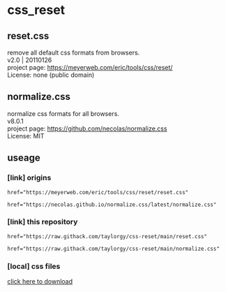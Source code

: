 # css_reset

## reset.css
remove all default css formats from browsers.  
v2.0 | 20110126  
project page: https://meyerweb.com/eric/tools/css/reset/  
License: none (public domain)  

## normalize.css
normalize css formats for all browsers.  
v8.0.1  
project page: https://github.com/necolas/normalize.css  
License: MIT  

## useage
### [link] origins
```
href="https://meyerweb.com/eric/tools/css/reset/reset.css"
```
```
href="https://necolas.github.io/normalize.css/latest/normalize.css"
```

### [link] this repository
```
href="https://raw.githack.com/taylorgy/css-reset/main/reset.css"
```
```
href="https://raw.githack.com/taylorgy/css-reset/main/normalize.css"
```

### [local] css files
[click here to download](https://github.com/taylorgy/css-reset/archive/refs/heads/main.zip)
